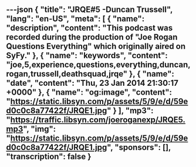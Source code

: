 ---json
{
  "title": "JRQE#5 -Duncan Trussell",
  "lang": "en-US",
  "meta": [
    {
      "name": "description",
      "content": "This podcast was recorded during the production of \"Joe Rogan Questions Everything\" which originally aired on SyFy."
    },
    {
      "name": "keywords",
      "content": "joe,5,experience,questions,everything,duncan,rogan,trussell,deathsquad,jrqe"
    },
    {
      "name": "date",
      "content": "Thu, 23 Jan 2014 21:30:17 +0000"
    },
    {
      "name": "og:image",
      "content": "https://static.libsyn.com/p/assets/5/9/e/d/59ed0c0c8a77422f/JRQE1.jpg"
    }
  ],
  "mp3": "https://traffic.libsyn.com/joeroganexp/JRQE5.mp3",
  "img": "https://static.libsyn.com/p/assets/5/9/e/d/59ed0c0c8a77422f/JRQE1.jpg",
  "sponsors": [],
  "transcription": false
}
---
<episode-header />

<timemark seconds="0" />

<transcribe-call-to-action />

<episode-footer />